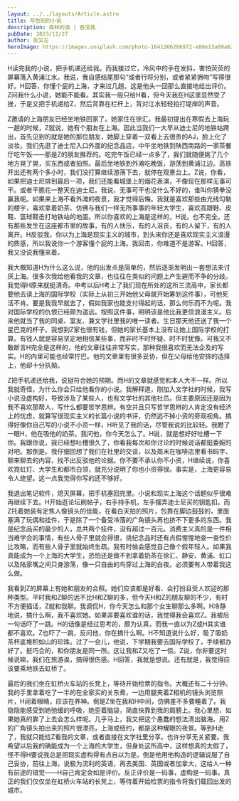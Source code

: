 ```yaml
---
layout: ../../layouts/Article.astro
title: 写告别的小说
description: 森林的浪 | 吞没我
pubDate: 2023/11/27
author: 张又左
heroImage: https://images.unsplash.com/photo-1641266266972-e80e13a09a62?auto=format&fit=crop&w=1740&q=80
---
```


H读完我的小说，把手机递还给我。而我接过它，冷风中的手在发抖，害怕荧荧的屏幕落入黄浦江水。我说，我自感结尾那句“或者行将分别，或者紧紧拥吻”写得很好。H回答，你懂个屁的上海，才来过几趟。这是他头一回那么直接地给出评价。Z问我什么小说，她能不能看。其实我一般只给H看，但今天我在H这里显然受了挫，于是又把手机递给Z，然后背靠在栏杆上，背对江水轻轻拍打堤岸的声音。

Z邀请的上海朋友已经坐地铁回家了。她家住在徐汇。我最初提出在寒假去上海玩一趟的时候，Z就说，她有个朋友在上海。因此当我们一大早从迪士尼的地铁站跨出，首先见到的就是她的那位朋友，她脚上穿着一双看上去很贵的AJ，脸上化了淡妆。我们先逛了迪士尼入口外面的纪念品店，中午坐地铁到陕西南路的一家茶餐厅吃午饭——那是Z的朋友推荐的。吃完午饭已经一点多了，我们就随便挑了几个地方晃了晃，买东西或者拍照。最后坐地铁到外滩吃晚饭，游荡到黄浦江边。高铁开出还有两个多小时，我们没打算继续游荡下去，就停在观景台上。Z说，你看，如果把迪士尼排到最后一项，我们还能看城堡上的烟花表演，不像现在那样无事可干。或者干脆花一整天在迪士尼。我说，无事可干也没什么不好的，谁叫你猜拳没赢我呢。如果来上海不看外滩的夜景，我才觉得后悔。我就是喜欢那些由光线勾勒的楼宇，喜欢拿着奶茶、仿佛与我们一样无所事事的年轻大学生，喜欢高跟鞋、皮鞋、篮球鞋击打地铁站的地面。所以你喜欢的上海是这样的，H说。也不完全。还有那些发生在这座都市里的故事，有的人快乐，有的人沮丧，有的人留下，有的人离开。H反驳我，你以为上海是现实主义的城市，到头来你还是喜欢现实主义浪漫的质感，所以我说你一个游客懂个屁的上海。我回击，你难道不是游客。H回答，我又没说我懂来着。

我大概知道H为什么这么说，他的出发点是简单的，然后逐渐发明出一套想法来讨厌上海。很多次我给他看我的文章，也往往在类似的问题上产生避而不争的分歧。我觉得H原来就挺清奇。中考以后H考上了我们现在所处的这所三流高中，家长都要他去读上海的国际学校（实际上从初三开始他父母就开始筹划这件事），可他死活不肯。要是我我早就去了，假如我家也能支付得起的话，那么何乐而不为呢。我对国际学校的仇恨已经颇为遥远。按照这件事，明明该是他比我更信浪漫主义。后来他就当了我的同桌、室友、兼文学社里我的唯一读者。生日那天他还送了我一个星巴克的杯子。我想到Z家也很有钱，但她的家长基本上没有让她上国际学校的打算。有钱人就是容易坚定地相信某些事，而非时不时怀疑、时不时犹豫。可我又不敢断言H完全是这样的，他的文章往往非常写实，那种我很喜欢而无法企及的写实。H的内里可能也经常拧巴。他的文章里有很多妥协，但在父母给他安排的选择上，他却十分执拗。

Z把手机递还给我，说挺符合她的预期。而H的文章就感觉和本人大不一样。所以我就奇怪，为什么你会只给他看你的小说。我解释道，刚加入文学社的时候，我写小说没虚构好，导致涉及了某些人，也有文学社的其他社员。但主要原因还是因为我不喜欢那帮人，写什么都要哲学思辨。有空并且只写哲学思辨的人肯定没有经济上的忧虑，就算写很现实主义的长篇小说的书评，仍然逃不掉小资的旁观视角。搞得好像你自己写的小说不小资一样，H听见了我的话，尽管我说的比较轻。我瞪了一眼H，他在吸他的奶茶。我问他，你今天怎么了。H说，就是想好好吐槽一下你。我跟你说，我已经想吐槽很久了，你看我每次和你讨论的时候说话都挺委婉的对吧。那倒是。我仔细回想了我们在社里的交谈，以及周末在咖啡店里看书码字、聊来聊去的内容，找不出反驳他的论据。你不要不承认你不小资，H继续说，你喜欢霓虹灯、大学生和都市白领，就充分说明了你也小资得很。事实是，上海更容易令人绝望。这一点我觉得你写的还不够好。

我退出笔记软件，熄灭屏幕，把手机塞回兜里。小说和现实上海这个话题似乎很难再继续下去。H开始逛论坛刷帖子，右手持手机，左手摆弄迪士尼买的钥匙扣。而Z托着她装有定焦人像镜头的佳能，在看白天拍的照片，包靠在脚边鼓鼓的，里面塞满了玩偶和挂件，于是除了一个备受冷落的广角镜头再也挤不下更多的东西。我是纪念品买的最少的人，总共两个挂件，没有超过一百元。消费主义真的是一件相当难学会的事情，有些人骨子里就会得很，挑纪念品时还有点假惺惺地查一查性价比攻略，而有些人骨子里就始终生疏。我有时候会感觉自己像个假年轻人。如果我真能成为一个上海的大学生，恐怕还是做不到拿着奶茶在徐汇、静安、黄浦、虹口以及陆家嘴之间只身游荡，像一只自由的鸟穿过上海的白夜。必须要有人带着我这么做。

我看到Z的屏幕上有她和朋友的合照。她们应该都是好看、会打扮且受人欢迎的那种类型。平时我和Z聊的远不比H和Z聊的多，但今天H和Z的朋友聊的不少，有时不方便插话，Z就和我聊。我调侃H，你今天怎么和那个女生聊那么多啊。H冷静地说，搞什么啊，我不喜欢她。如果非要喜欢谁的话，我觉得我会喜欢Z。我被后一句话吓了一跳。H的话像是经过思考的，颇为认真，而我一直以为Z或H其实谁都不喜欢。Z也吓了一跳，反问他，你在搞什么啊。H不知道说什么好，吸了吸奶茶杯底堆积如山的珍珠。过了一会儿，他说，下学期我要去国际学校了，手续都办好了。挺巧合的，和你朋友是同一所。这让我和Z又吃了一惊。Z说，你非要这时候说嘛，我们在旅游诶，搞得很伤感。H回答，我就是想说。还有就是，我觉得应该要乘地铁去虹桥了。

最后的我们坐在虹桥火车站的长凳上，等待开始检票的指令。大概还有二十分钟。我的手里拿着吃了一半的在全家买的关东煮，一边用腿夹着Z相机的镜头浏览照片，H闭着眼睛，应该在养神。倒是Z坐在我和H中间，仿佛差不多要睡着了。我隐隐能感受到她弛缓的呼吸，她歪着脑袋，简直快靠到我的肩膀上。我心里想，如果她真的靠了上去会怎么样呢。几乎马上，我又把这个愚蠢的想法清出脑海。用Z的广角镜头拍出来的照片很漂亮，上海或纽约，都是这种耀眼的夜景。等到H走了，我就只能给Z看我的文章，或者直接在文学社里分享。也许分享无关紧要。我希望以后我的确能成为一个上海的大学生，但身处这所高中，这样想真的太假了，怪不得H要说我总是把现实虚构得有点自以为是。倒是他用他构造的逻辑说服了自己妥协，前往上海，说极为流利的英语，再去美国、英国或者加拿大，这给人一种有前途的错觉——H自己肯定会如是评价。反正评价是一码事，虚构是一码事。真正的我们仅仅坐在虹桥火车站的长凳上，等待着开始检票的指令将我们载回出发的城市。
		
